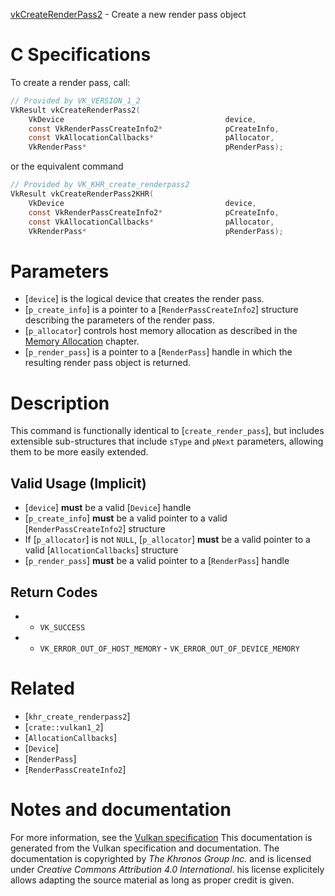 [vkCreateRenderPass2](https://www.khronos.org/registry/vulkan/specs/1.3-extensions/man/html/vkCreateRenderPass2.html) - Create a new render pass object

# C Specifications
To create a render pass, call:
```c
// Provided by VK_VERSION_1_2
VkResult vkCreateRenderPass2(
    VkDevice                                    device,
    const VkRenderPassCreateInfo2*              pCreateInfo,
    const VkAllocationCallbacks*                pAllocator,
    VkRenderPass*                               pRenderPass);
```
or the equivalent command
```c
// Provided by VK_KHR_create_renderpass2
VkResult vkCreateRenderPass2KHR(
    VkDevice                                    device,
    const VkRenderPassCreateInfo2*              pCreateInfo,
    const VkAllocationCallbacks*                pAllocator,
    VkRenderPass*                               pRenderPass);
```

# Parameters
- [`device`] is the logical device that creates the render pass.
- [`p_create_info`] is a pointer to a [`RenderPassCreateInfo2`] structure describing the parameters of the render pass.
- [`p_allocator`] controls host memory allocation as described in the [Memory Allocation](https://www.khronos.org/registry/vulkan/specs/1.3-extensions/html/vkspec.html#memory-allocation) chapter.
- [`p_render_pass`] is a pointer to a [`RenderPass`] handle in which the resulting render pass object is returned.

# Description
This command is functionally identical to [`create_render_pass`], but
includes extensible sub-structures that include `sType` and `pNext`
parameters, allowing them to be more easily extended.
## Valid Usage (Implicit)
-  [`device`] **must**  be a valid [`Device`] handle
-  [`p_create_info`] **must**  be a valid pointer to a valid [`RenderPassCreateInfo2`] structure
-    If [`p_allocator`] is not `NULL`, [`p_allocator`] **must**  be a valid pointer to a valid [`AllocationCallbacks`] structure
-  [`p_render_pass`] **must**  be a valid pointer to a [`RenderPass`] handle

## Return Codes
*   - `VK_SUCCESS` 
*   - `VK_ERROR_OUT_OF_HOST_MEMORY`  - `VK_ERROR_OUT_OF_DEVICE_MEMORY`

# Related
- [`khr_create_renderpass2`]
- [`crate::vulkan1_2`]
- [`AllocationCallbacks`]
- [`Device`]
- [`RenderPass`]
- [`RenderPassCreateInfo2`]

# Notes and documentation
For more information, see the [Vulkan specification](https://www.khronos.org/registry/vulkan/specs/1.3-extensions/html/vkspec.html)
This documentation is generated from the Vulkan specification and documentation.
The documentation is copyrighted by *The Khronos Group Inc.* and is licensed under *Creative Commons Attribution 4.0 International*.
his license explicitely allows adapting the source material as long as proper credit is given.
        